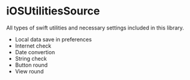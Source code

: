 # iOSUtilitiesSource
All types of swift utilities and necessary settings included in this library.
 - Local data save in preferences 
 - Internet check 
 - Date convertion
 - String check 
 - Button round 
 - View round
